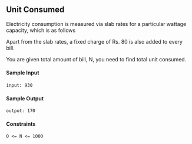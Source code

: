## **Unit Consumed**

Electricity consumption is measured via slab rates for a particular wattage capacity, which is as follows

Apart from the slab rates, a fixed charge of Rs. 80 is also added to every bill.

You are given total amount of bill, N, you need to find total unit consumed.

#### **Sample Input**
    input: 930

#### **Sample Output**
    output: 170

#### **Constraints**
    0 <= N <= 1000
